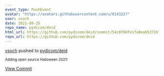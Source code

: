 ```yaml
---
event_type: PushEvent
avatar: "https://avatars.githubusercontent.com/u/814322?"
user: vsoch
date: 2021-09-25
repo_name: pydicom/deid
html_url: https://github.com/pydicom/deid/commit/54c8f68fe1fa0ea65371b78b30e265646ccae49d
repo_url: https://github.com/pydicom/deid
---
```


<a href='https://github.com/vsoch' target='_blank'>vsoch</a> pushed to <a href='https://github.com/pydicom/deid' target='_blank'>pydicom/deid</a>

<small>Adding open source Halloween 2021!</small>

<a href='https://github.com/pydicom/deid/commit/54c8f68fe1fa0ea65371b78b30e265646ccae49d' target='_blank'>View Commit</a>